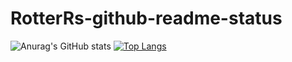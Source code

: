 # RotterRs-github-readme-status
![Anurag's GitHub stats](https://github-readme-stats.vercel.app/api?username=RotterRs&show_icons=true&theme=transparent)
[![Top Langs](https://github-readme-stats.vercel.app/api/top-langs/?username=RotterRs&layout=compact)](https://github.com/brunorohr14/github-readme-stats)
